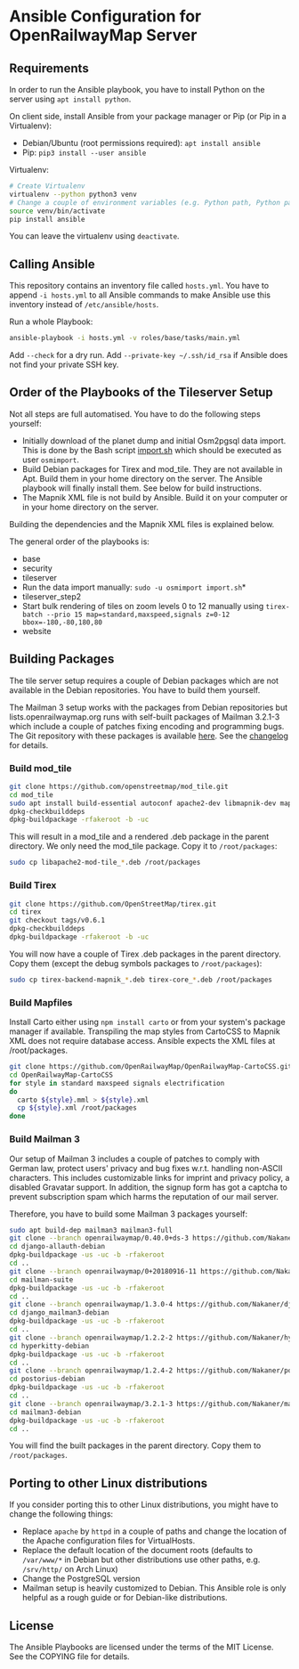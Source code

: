 # Ansible Configuration for OpenRailwayMap Server

## Requirements

In order to run the Ansible playbook, you have to install Python on the server using `apt install
python`.

On client side, install Ansible from your package manager or Pip (or Pip in a Virtualenv):

* Debian/Ubuntu (root permissions required): `apt install ansible`
* Pip: `pip3 install --user ansible`

Virtualenv:

```sh
# Create Virtualenv
virtualenv --python python3 venv
# Change a couple of environment variables (e.g. Python path, Python packages location)
source venv/bin/activate
pip install ansible
```

You can leave the virtualenv using `deactivate`.



## Calling Ansible

This repository contains an inventory file called `hosts.yml`. You have to append `-i hosts.yml` to
all Ansible commands to make Ansible use this inventory instead of `/etc/ansible/hosts`.

Run a whole Playbook:

```sh
ansible-playbook -i hosts.yml -v roles/base/tasks/main.yml
```

Add `--check` for a dry run. Add `--private-key ~/.ssh/id_rsa` if Ansible does not find your private
SSH key.


## Order of the Playbooks of the Tileserver Setup

Not all steps are full automatised. You have to do the following steps yourself:

* Initially download of the planet dump and initial Osm2pgsql data import. This is done by the Bash
  script [import.sh](../scripts/import.sh) which should be executed as user `osmimport`.
* Build Debian packages for Tirex and mod_tile. They are not available in Apt. Build them in your
  home directory on the server. The Ansible playbook will finally install them. See below for build
  instructions.
* The Mapnik XML file is not build by Ansible. Build it on your computer or in your home directory
  on the server.

Building the dependencies and the Mapnik XML files is explained below.

The general order of the playbooks is:

* base
* security
* tileserver
* Run the data import manually: `sudo -u osmimport import.sh`*
* tileserver_step2
* Start bulk rendering of tiles on zoom levels 0 to 12 manually using
  `tirex-batch --prio 15 map=standard,maxspeed,signals z=0-12 bbox=-180,-80,180,80`
* website

## Building Packages

The tile server setup requires a couple of Debian packages which are not available in the Debian repositories.
You have to build them yourself.

The Mailman 3 setup works with the packages from Debian repositories but lists.openrailwaymap.org
runs with self-built packages of Mailman 3.2.1-3 which include a couple of patches fixing encoding
and programming bugs. The Git repository with these packages is available
[here](https://github.com/fossgis/mailman3-debian). See the
[changelog](https://github.com/fossgis/mailman3-debian/blob/debian-3.2.1-3/debian/changelog) for
details.

### Build mod_tile

```sh
git clone https://github.com/openstreetmap/mod_tile.git
cd mod_tile
sudo apt install build-essential autoconf apache2-dev libmapnik-dev mapnik-utils
dpkg-checkbuilddeps
dpkg-buildpackage -rfakeroot -b -uc
```

This will result in a mod_tile and a rendered .deb package in the parent directory. We only need the
mod_tile package. Copy it to `/root/packages`:

```sh
sudo cp libapache2-mod-tile_*.deb /root/packages
```


### Build Tirex

```sh
git clone https://github.com/OpenStreetMap/tirex.git
cd tirex
git checkout tags/v0.6.1
dpkg-checkbuilddeps
dpkg-buildpackage -rfakeroot -b -uc
```

You will now have a couple of Tirex .deb packages in the parent directory. Copy them (except the debug symbols packages to `/root/packages`):

```sh
sudo cp tirex-backend-mapnik_*.deb tirex-core_*.deb /root/packages
```


### Build Mapfiles

Install Carto either using `npm install carto` or from your system's package manager if available.
Transpiling the map styles from CartoCSS to Mapnik XML does not require database access. Ansible
expects the XML files at /root/packages.

```sh
git clone https://github.com/OpenRailwayMap/OpenRailwayMap-CartoCSS.git
cd OpenRailwayMap-CartoCSS
for style in standard maxspeed signals electrification
do
  carto ${style}.mml > ${style}.xml
  cp ${style}.xml /root/packages
done
```

### Build Mailman 3

Our setup of Mailman 3 includes a couple of patches to comply with German
law, protect users' privacy and bug fixes w.r.t. handling non-ASCII
characters. This includes customizable links for imprint and privacy
policy, a disabled Gravatar support. In addition, the signup form has got
a captcha to prevent subscription spam which harms the reputation of our
mail server.

Therefore, you have to build some Mailman 3 packages yourself:

```sh
sudo apt build-dep mailman3 mailman3-full
git clone --branch openrailwaymap/0.40.0+ds-3 https://github.com/Nakaner/django-allauth-debian.git
cd django-allauth-debian
dpkg-buildpackage -us -uc -b -rfakeroot
cd ..
git clone --branch openrailwaymap/0+20180916-11 https://github.com/Nakaner/mailman-suite.git
cd mailman-suite
dpkg-buildpackage -us -uc -b -rfakeroot
cd ..
git clone --branch openrailwaymap/1.3.0-4 https://github.com/Nakaner/django_mailman3-debian.git
cd django_mailman3-debian
dpkg-buildpackage -us -uc -b -rfakeroot
cd ..
git clone --branch openrailwaymap/1.2.2-2 https://github.com/Nakaner/hyperkitty-debian.git
cd hyperkitty-debian
dpkg-buildpackage -us -uc -b -rfakeroot
cd ..
git clone --branch openrailwaymap/1.2.4-2 https://github.com/Nakaner/postorius-debian.git
cd postorius-debian
dpkg-buildpackage -us -uc -b -rfakeroot
cd ..
git clone --branch openrailwaymap/3.2.1-3 https://github.com/Nakaner/mailman3-debian.git
cd mailman3-debian
dpkg-buildpackage -us -uc -b -rfakeroot
cd ..
```

You will find the built packages in the parent directory. Copy them to `/root/packages`.

## Porting to other Linux distributions

If you consider porting this to other Linux distributions, you might have to change the following things:

* Replace `apache` by `httpd` in a couple of paths and change the location of the Apache configuration files for VirtualHosts.
* Replace the default location of the document roots (defaults to `/var/www/*` in Debian but other distributions use other paths, e.g. `/srv/http/` on Arch Linux)
* Change the PostgreSQL version
* Mailman setup is heavily customized to Debian. This Ansible role is only helpful as a rough guide or for Debian-like distributions.

## License

The Ansible Playbooks are licensed under the terms of the MIT License. See the COPYING file for details.
